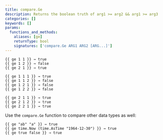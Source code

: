 ```yaml
---
title: compare.Ge
description: Returns the boolean truth of arg1 >= arg2 && arg1 >= arg3.
categories: []
keywords: []
params:
  functions_and_methods:
    aliases: [ge]
    returnType: bool
    signatures: ['compare.Ge ARG1 ARG2 [ARG...]']
---
```


```go-html-template
{{ ge 1 1 }} → true
{{ ge 1 2 }} → false
{{ ge 2 1 }} → true

{{ ge 1 1 1 }} → true
{{ ge 1 1 2 }} → false
{{ ge 1 2 1 }} → false
{{ ge 1 2 2 }} → false

{{ ge 2 1 1 }} → true
{{ ge 2 1 2 }} → true
{{ ge 2 2 1 }} → true
```

Use the `compare.Ge` function to compare other data types as well:

```go-html-template
{{ ge "ab" "a" }} → true
{{ ge time.Now (time.AsTime "1964-12-30") }} → true
{{ ge true false }} → true
```
